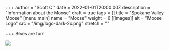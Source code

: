 +++
author = "Scott C."
date = 2022-01-01T20:00:00Z
description = "Information about the Moose"
draft = true
tags = []
title = "Spokane Valley Moose"
[menu.main]
name = "Moose"
weight = 6
[[images]]
alt = "Moose Logo"
src = "/img/logo-dark-2x.png"
stretch = ""

+++
Bikes are fun!

![](/img/logo-dark-2x.png)